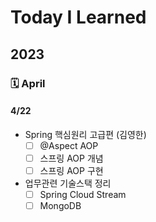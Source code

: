 # Today I Learned

## 2023
### 🗓️ April
#### 4/22
- Spring 핵심원리 고급편 (김영한)  
  - [ ] @Aspect AOP
  - [ ] 스프링 AOP 개념
  - [ ] 스프링 AOP 구현
- 업무관련 기술스택 정리
  - [ ] Spring Cloud Stream
  - [ ] MongoDB